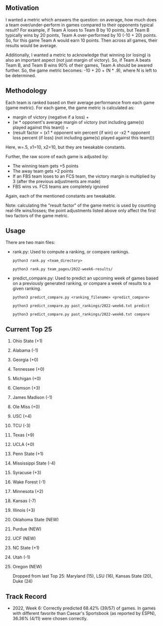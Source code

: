 ## Motivation

I wanted a metric which answers the question: on average, how much does a team over/under-perform in games compared to their opponents typical result? For example, if Team A loses to Team B by 10 points, but Team B typically wins by 20 points, Team A over-performed by 10 (-10 + 20) points. So, for this game Team A would earn 10 points. Then across all games, their results would be average.

Additionally, I wanted a metric to acknowledge that winning (or losing) is also an important aspect (not just margin of victory). So, if Team A beats Team B, and Team B wins 90% of their games, Team A should be awared further. So, the game metric becomes: -10 + 20 + (N * .9), where N is left to be determined. 

## Methodology

Each team is ranked based on their average performance from each game (game metric). For each game, the game metric is calculated as: 

* margin of victory (negative if a loss) + 
* (w * opponent's average margin of victory (not including game(s) played against this team)) + 
* (result factor = (x1 * opponent win percent (if win) or -x2 * opponent loss percent (if loss) (not including game(s) played against this team)))

Here, w=.5, x1=10, x2=10, but they are tweakable constants.

Further, the raw score of each game is adjusted by:

* The winning team gets +5 points
* The away team gets +2 points
* If an FBS team loses to an FCS team, the victory margin is multiplied by 3 (after the previous adjustments are made)
* FBS wins vs. FCS teams are completely ignored

Again, each of the mentioned constants are tweakable.

Note: calculating the "result factor" of the game metric is used by counting real-life wins/losses; the point adjustments listed above only affect the first two factors of the game metric.

## Usage

There are two main files:

* rank.py: Used to compute a ranking, or compare rankings.

    ```python3 rank.py <team_directory>```

    ```python3 rank.py team_pages/2022-week6-results/```

* predict_compare.py: Used to predict an upcoming week of games based on a previously generated ranking, or compare a week of results to a given ranking.

    ```python3 predict_compare.py <ranking_filename> <predict_compare>```

    ```python3 predict_compare.py past_rankings/2022-week6.txt predict```

    ```python3 predict_compare.py past_rankings/2022-week6.txt compare```

## Current Top 25

1. Ohio State (+1)
2. Alabama (-1)
3. Georgia (+0)
4. Tennessee (+0)
5. Michigan (+0)
6. Clemson (+3)
7. James Madison (-1)
8. Ole Miss (+0)
9. USC (+4)
10. TCU (-3)
11. Texas (+9)
12. UCLA (+0)
13. Penn State (+1)
14. Mississippi State (-4)
15. Syracuse (+3)
16. Wake Forest (-1)
17. Minnesota (+2)
18. Kansas (-7)
19. Illinois (+3)
20. Oklahoma State (NEW)
21. Purdue (NEW)
22. UCF (NEW)
23. NC State (+1)
24. Utah (-1)
25. Oregon (NEW)

    Dropped from last Top 25: Maryland (15), LSU (16), Kansas State (20), Duke (24)

## Track Record

* 2022, Week 6: Correctly predicted 68.42% (39/57) of games. In games with different favorite than Caesar's Sportsbook (as reported by ESPN), 36.36% (4/11) were chosen correctly.